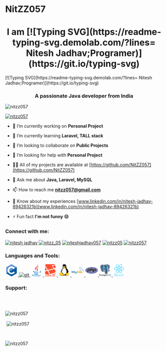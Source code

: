 # NitZZ057
<h1 align="center">I am [![Typing SVG](https://readme-typing-svg.demolab.com/?lines= Nitesh Jadhav;Programer)](https://git.io/typing-svg)</h1>
[![Typing SVG](https://readme-typing-svg.demolab.com/?lines= Nitesh Jadhav;Programer)](https://git.io/typing-svg)
<h3 align="center">A passionate Java developer from India</h3>

<p align="left"> <img src="https://komarev.com/ghpvc/?username=nitzz057&label=Profile%20views&color=0e75b6&style=flat" alt="nitzz057" /> </p>

<p align="left"> <a href="https://github.com/ryo-ma/github-profile-trophy"><img src="https://github-profile-trophy.vercel.app/?username=nitzz057" alt="nitzz057" /></a> </p>

- 🔭 I’m currently working on **Personal Project**

- 🌱 I’m currently learning **Laravel, TALL stack**

- 👯 I’m looking to collaborate on **Public Projects**

- 🤝 I’m looking for help with **Personal Project**

- 👨‍💻 All of my projects are available at [https://github.com/NitZZ057](https://github.com/NitZZ057)

- 💬 Ask me about **Java, Laravel, MySQL**

- 📫 How to reach me **nitzz057@gmail.com**

- 📄 Know about my experiences [www.linkedin.com/in/nitesh-jadhav-89426321b](www.linkedin.com/in/nitesh-jadhav-89426321b)

- ⚡ Fun fact **I'm not funny 😒**

<h3 align="left">Connect with me:</h3>
<p align="left">
<a href="https://linkedin.com/in/nitesh jadhav" target="blank"><img align="center" src="https://raw.githubusercontent.com/rahuldkjain/github-profile-readme-generator/master/src/images/icons/Social/linked-in-alt.svg" alt="nitesh jadhav" height="30" width="40" /></a>
<a href="https://www.codechef.com/users/nitzz_05" target="blank"><img align="center" src="https://cdn.jsdelivr.net/npm/simple-icons@3.1.0/icons/codechef.svg" alt="nitzz_05" height="30" width="40" /></a>
<a href="https://www.hackerrank.com/niteshjadhav057" target="blank"><img align="center" src="https://raw.githubusercontent.com/rahuldkjain/github-profile-readme-generator/master/src/images/icons/Social/hackerrank.svg" alt="niteshjadhav057" height="30" width="40" /></a>
<a href="https://www.leetcode.com/nitzz05" target="blank"><img align="center" src="https://raw.githubusercontent.com/rahuldkjain/github-profile-readme-generator/master/src/images/icons/Social/leet-code.svg" alt="nitzz05" height="30" width="40" /></a>
<a href="https://auth.geeksforgeeks.org/user/nitzz057" target="blank"><img align="center" src="https://raw.githubusercontent.com/rahuldkjain/github-profile-readme-generator/master/src/images/icons/Social/geeks-for-geeks.svg" alt="nitzz057" height="30" width="40" /></a>
</p>

<h3 align="left">Languages and Tools:</h3>
<p align="left"> <a href="https://www.cprogramming.com/" target="_blank" rel="noreferrer"> <img src="https://raw.githubusercontent.com/devicons/devicon/master/icons/c/c-original.svg" alt="c" width="40" height="40"/> </a> <a href="https://git-scm.com/" target="_blank" rel="noreferrer"> <img src="https://www.vectorlogo.zone/logos/git-scm/git-scm-icon.svg" alt="git" width="40" height="40"/> </a> <a href="https://www.java.com" target="_blank" rel="noreferrer"> <img src="https://raw.githubusercontent.com/devicons/devicon/master/icons/java/java-original.svg" alt="java" width="40" height="40"/> </a> <a href="https://laravel.com/" target="_blank" rel="noreferrer"> <img src="https://raw.githubusercontent.com/devicons/devicon/master/icons/laravel/laravel-plain-wordmark.svg" alt="laravel" width="40" height="40"/> </a> <a href="https://www.linux.org/" target="_blank" rel="noreferrer"> <img src="https://raw.githubusercontent.com/devicons/devicon/master/icons/linux/linux-original.svg" alt="linux" width="40" height="40"/> </a> <a href="https://www.mysql.com/" target="_blank" rel="noreferrer"> <img src="https://raw.githubusercontent.com/devicons/devicon/master/icons/mysql/mysql-original-wordmark.svg" alt="mysql" width="40" height="40"/> </a> <a href="https://www.php.net" target="_blank" rel="noreferrer"> <img src="https://raw.githubusercontent.com/devicons/devicon/master/icons/php/php-original.svg" alt="php" width="40" height="40"/> </a> <a href="https://www.postgresql.org" target="_blank" rel="noreferrer"> <img src="https://raw.githubusercontent.com/devicons/devicon/master/icons/postgresql/postgresql-original-wordmark.svg" alt="postgresql" width="40" height="40"/> </a> <a href="https://reactjs.org/" target="_blank" rel="noreferrer"> <img src="https://raw.githubusercontent.com/devicons/devicon/master/icons/react/react-original-wordmark.svg" alt="react" width="40" height="40"/> </a> </p>

<h3 align="left">Support:</h3>
<br><br>

<p><img align="left" src="https://github-readme-stats.vercel.app/api/top-langs?username=nitzz057&show_icons=true&locale=en&layout=compact" alt="nitzz057" /></p><br/>

<p>&nbsp;<img align="center" src="https://github-readme-stats.vercel.app/api?username=nitzz057&show_icons=true&locale=en" alt="nitzz057" /></p><br/>

<p><img align="center" src="https://github-readme-streak-stats.herokuapp.com/?user=nitzz057&" alt="nitzz057" /></p>

